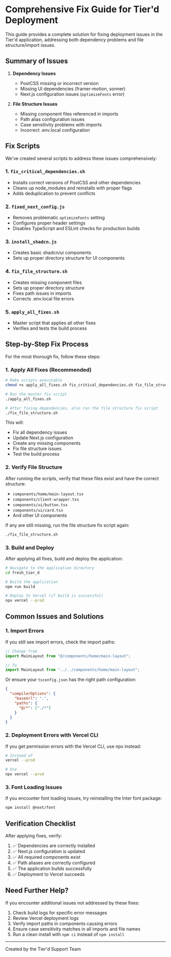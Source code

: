 # Comprehensive Fix Guide for Tier'd Deployment

This guide provides a complete solution for fixing deployment issues in the Tier'd application, addressing both dependency problems and file structure/import issues.

## Summary of Issues

1. **Dependency Issues**
   - PostCSS missing or incorrect version
   - Missing UI dependencies (framer-motion, sonner)
   - Next.js configuration issues (`optimizeFonts` error)

2. **File Structure Issues**
   - Missing component files referenced in imports
   - Path alias configuration issues
   - Case sensitivity problems with imports
   - Incorrect .env.local configuration

## Fix Scripts

We've created several scripts to address these issues comprehensively:

### 1. `fix_critical_dependencies.sh`
- Installs correct versions of PostCSS and other dependencies
- Cleans up node_modules and reinstalls with proper flags
- Adds deduplication to prevent conflicts

### 2. `fixed_next_config.js`
- Removes problematic `optimizeFonts` setting
- Configures proper header settings
- Disables TypeScript and ESLint checks for production builds

### 3. `install_shadcn.js`
- Creates basic shadcn/ui components
- Sets up proper directory structure for UI components

### 4. `fix_file_structure.sh`
- Creates missing component files
- Sets up proper directory structure
- Fixes path issues in imports
- Corrects .env.local file errors

### 5. `apply_all_fixes.sh`
- Master script that applies all other fixes
- Verifies and tests the build process

## Step-by-Step Fix Process

For the most thorough fix, follow these steps:

### 1. Apply All Fixes (Recommended)

```bash
# Make scripts executable
chmod +x apply_all_fixes.sh fix_critical_dependencies.sh fix_file_structure.sh

# Run the master fix script
./apply_all_fixes.sh

# After fixing dependencies, also run the file structure fix script
./fix_file_structure.sh
```

This will:
- Fix all dependency issues
- Update Next.js configuration
- Create any missing components
- Fix file structure issues
- Test the build process

### 2. Verify File Structure

After running the scripts, verify that these files exist and have the correct structure:

- `components/home/main-layout.tsx`
- `components/client-wrapper.tsx`
- `components/ui/button.tsx`
- `components/ui/card.tsx`
- And other UI components

If any are still missing, run the file structure fix script again:

```bash
./fix_file_structure.sh
```

### 3. Build and Deploy

After applying all fixes, build and deploy the application:

```bash
# Navigate to the application directory
cd fresh_tier_d

# Build the application
npm run build

# Deploy to Vercel (if build is successful)
npx vercel --prod
```

## Common Issues and Solutions

### 1. Import Errors

If you still see import errors, check the import paths:

```typescript
// Change from
import MainLayout from "@/components/home/main-layout";

// To
import MainLayout from "../../components/home/main-layout";
```

Or ensure your `tsconfig.json` has the right path configuration:

```json
{
  "compilerOptions": {
    "baseUrl": ".",
    "paths": {
      "@/*": ["./*"]
    }
  }
}
```

### 2. Deployment Errors with Vercel CLI

If you get permission errors with the Vercel CLI, use npx instead:

```bash
# Instead of
vercel --prod

# Use
npx vercel --prod
```

### 3. Font Loading Issues

If you encounter font loading issues, try reinstalling the Inter font package:

```bash
npm install @next/font
```

## Verification Checklist

After applying fixes, verify:

1. ✅ Dependencies are correctly installed
2. ✅ Next.js configuration is updated
3. ✅ All required components exist
4. ✅ Path aliases are correctly configured
5. ✅ The application builds successfully
6. ✅ Deployment to Vercel succeeds

## Need Further Help?

If you encounter additional issues not addressed by these fixes:

1. Check build logs for specific error messages
2. Review Vercel deployment logs
3. Verify import paths in components causing errors
4. Ensure case sensitivity matches in all imports and file names
5. Run a clean install with `npm ci` instead of `npm install`

---

Created by the Tier'd Support Team 